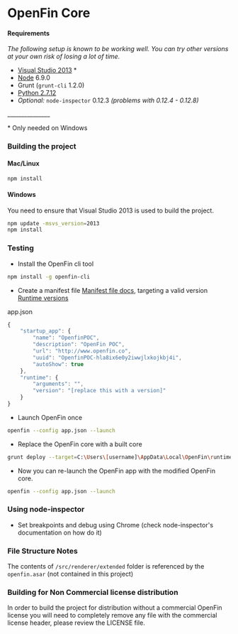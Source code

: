 # OpenFin Core

#### Requirements
_The following setup is known to be working well. You can try other versions at your 
own risk of losing a lot of time._
* [Visual Studio 2013](https://www.microsoft.com/en-us/download/details.aspx?id=44914) *
* [Node](https://nodejs.org/download/release/v6.9.0/) 6.9.0
* Grunt (`grunt-cli` 1.2.0)
* [Python 2.7.12](https://www.python.org/downloads/release/python-2712/)
* _Optional:_ `node-inspector` 0.12.3 _(problems with 0.12.4 - 0.12.8)_

\_______________

\* Only needed on Windows

### Building the project

#### Mac/Linux
```bash
npm install
```

#### Windows
You need to ensure that Visual Studio 2013 is used to build the project.
```bash
npm update -msvs_version=2013
npm install
```

### Testing

* Install the OpenFin cli tool
```bash
npm install -g openfin-cli
```

* Create a manifest file [Manifest file docs](https://openfin.co/application-config/), targeting a valid version [Runtime versions](https://developer.openfin.co/versions/?product=Runtime&version=stabe)

app.json
```javascript
{
    "startup_app": {
        "name": "OpenfinPOC",
        "description": "OpenFin POC",
        "url": "http://www.openfin.co",
        "uuid": "OpenfinPOC-hla8ix6e0y2iwwjlxkojkbj4i",
        "autoShow": true
    },
    "runtime": {
        "arguments": "",
        "version": "[replace this with a version]"
    }
}
```

* Launch OpenFin once
```bash
openfin --config app.json --launch 
```

* Replace the OpenFin core with a built core
```bash
grunt deploy --target=C:\Users\[username]\AppData\Local\OpenFin\runtime\[replace this with a version]\OpenFin\resources
```

* Now you can re-launch the OpenFin app with the modified OpenFin core.
```bash
openfin --config app.json --launch 
```

### Using node-inspector


* Set breakpoints and debug using Chrome (check node-inspector's documentation on how do it)



### File Structure Notes
The contents of `/src/renderer/extended` folder is referenced by the `openfin.asar` (not contained in this project)


### Building for Non Commercial license distribution

In order to build the project for distribution without a commercial OpenFin license you will need to completely remove any file with the commercial license header, please review the LICENSE file.
